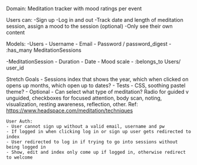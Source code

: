 Domain: Meditation tracker with mood ratings per event

Users can:
-Sign up
-Log in and out
-Track date and length of meditation session, assign a mood to the session (optional)
-Only see their own content


Models:
-Users
    - Username
    - Email
    - Password / password_digest 
    - :has_many MeditationSessions

-MeditationSession
    - Duration
    - Date
    - Mood scale
    - :belongs_to Users/ user_id

Stretch Goals
    - Sessions index that shows the year, which when clicked on opens up months, which open up to dates?
    - Tests
    - CSS, soothing pastel theme?
    - Optional - Can select what type of meditation? Radio for guided v unguided, checkboxes for focused attention, body scan, noting, visualization, resting awareness, reflection, other. Ref: https://www.headspace.com/meditation/techniques


    User Auth:
    - User cannot sign up without a valid email, username and pw
    - If logged in when clicking log in or sign up user gets redirected to index
    - User redirected to log in if trying to go into sessions without being logged in
    - Show, edit and index only come up if logged in, otherwise redirect to welcome





